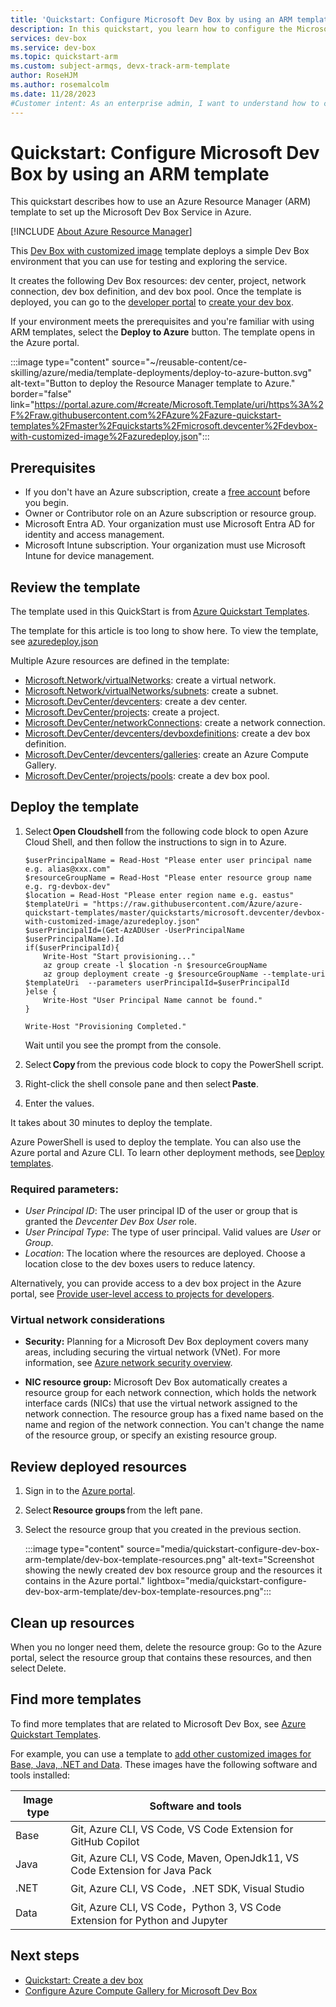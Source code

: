 ```yaml
---
title: 'Quickstart: Configure Microsoft Dev Box by using an ARM template'
description: In this quickstart, you learn how to configure the Microsoft Dev Box service to provide dev box workstations for users by using an ARM template.
services: dev-box
ms.service: dev-box
ms.topic: quickstart-arm
ms.custom: subject-armqs, devx-track-arm-template
author: RoseHJM
ms.author: rosemalcolm
ms.date: 11/28/2023
#Customer intent: As an enterprise admin, I want to understand how to create and configure dev box components with an ARM template so that I can provide dev box projects for my users.
---
```


# Quickstart: Configure Microsoft Dev Box by using an ARM template

This quickstart describes how to use an Azure Resource Manager (ARM) template to set up the Microsoft Dev Box Service in Azure. 

[!INCLUDE [About Azure Resource Manager](../../includes/resource-manager-quickstart-introduction.md)]

This [Dev Box with customized image](https://github.com/Azure/azure-quickstart-templates/tree/master/quickstarts/microsoft.devcenter/devbox-with-customized-image) template deploys a simple Dev Box environment that you can use for testing and exploring the service.

It creates the following Dev Box resources: dev center, project, network connection, dev box definition, and dev box pool. Once the template is deployed, you can go to the [developer portal](https://aka.ms/devbox-portal) to [create your dev box](quickstart-create-dev-box.md).

If your environment meets the prerequisites and you're familiar with using ARM templates, select the
**Deploy to Azure** button. The template opens in the Azure portal.

:::image type="content" source="~/reusable-content/ce-skilling/azure/media/template-deployments/deploy-to-azure-button.svg" alt-text="Button to deploy the Resource Manager template to Azure." border="false" link="https://portal.azure.com/#create/Microsoft.Template/uri/https%3A%2F%2Fraw.githubusercontent.com%2FAzure%2Fazure-quickstart-templates%2Fmaster%2Fquickstarts%2Fmicrosoft.devcenter%2Fdevbox-with-customized-image%2Fazuredeploy.json":::

## Prerequisites 

- If you don't have an Azure subscription, create a [free account](https://azure.microsoft.com/free/?WT.mc_id=A261C142F) before you begin.
- Owner or Contributor role on an Azure subscription or resource group.
- Microsoft Entra AD. Your organization must use Microsoft Entra AD for identity and access management.
- Microsoft Intune subscription. Your organization must use Microsoft Intune for device management.

## Review the template 

The template used in this QuickStart is from [Azure Quickstart Templates](/samples/azure/azure-quickstart-templates/devbox-with-customized-image/).

The template for this article is too long to show here. To view the template, see [azuredeploy.json](https://raw.githubusercontent.com/Azure/azure-quickstart-templates/master/quickstarts/microsoft.devcenter/devbox-with-customized-image/azuredeploy.json)

Multiple Azure resources are defined in the template: 

- [Microsoft.Network/virtualNetworks](/azure/templates/microsoft.network/virtualnetworks): create a virtual network. 
- [Microsoft.Network/virtualNetworks/subnets](/azure/templates/microsoft.network/virtualnetworks/subnets): create a subnet. 
- [Microsoft.DevCenter/devcenters](/azure/templates/microsoft.devcenter/devcenters): create a dev center.
- [Microsoft.DevCenter/projects](/azure/templates/microsoft.devcenter/projects): create a project.
- [Microsoft.DevCenter/networkConnections](/azure/templates/microsoft.devcenter/networkConnections): create a network connection. 
- [Microsoft.DevCenter/devcenters/devboxdefinitions](/azure/templates/microsoft.devcenter/devcenters/devboxdefinitions): create a dev box definition. 
- [Microsoft.DevCenter/devcenters/galleries](/azure/templates/microsoft.devcenter/devcenters/galleries): create an Azure Compute Gallery. 
- [Microsoft.DevCenter/projects/pools](/azure/templates/microsoft.devcenter/projects/pools): create a dev box pool.
 
## Deploy the template 

1. Select **Open Cloudshell** from the following code block to open Azure Cloud Shell, and then follow the instructions to sign in to Azure. 

   ```azurepowershell-interactive
   $userPrincipalName = Read-Host "Please enter user principal name e.g. alias@xxx.com"
   $resourceGroupName = Read-Host "Please enter resource group name e.g. rg-devbox-dev"
   $location = Read-Host "Please enter region name e.g. eastus"
   $templateUri = "https://raw.githubusercontent.com/Azure/azure-quickstart-templates/master/quickstarts/microsoft.devcenter/devbox-with-customized-image/azuredeploy.json" 
   $userPrincipalId=(Get-AzADUser -UserPrincipalName $userPrincipalName).Id
   if($userPrincipalId){
       Write-Host "Start provisioning..."
       az group create -l $location -n $resourceGroupName
       az group deployment create -g $resourceGroupName --template-uri $templateUri  --parameters userPrincipalId=$userPrincipalId
   }else {
       Write-Host "User Principal Name cannot be found."
   }

   Write-Host "Provisioning Completed."

   ```

   Wait until you see the prompt from the console.
 
2. Select **Copy** from the previous code block to copy the PowerShell script. 
3. Right-click the shell console pane and then select **Paste**. 
4. Enter the values. 

It takes about 30 minutes to deploy the template. 

Azure PowerShell is used to deploy the template. You can also use the Azure portal and Azure CLI. To learn other deployment methods, see [Deploy templates](../azure-resource-manager/templates/deploy-portal.md). 

### Required parameters:  

- *User Principal ID*: The user principal ID of the user or group that is granted the *Devcenter Dev Box User* role.
- *User Principal Type*: The type of user principal. Valid values are *User* or *Group*.
- *Location*: The location where the resources are deployed. Choose a location close to the dev boxes users to reduce latency.

Alternatively, you can provide access to a dev box project in the Azure portal, see [Provide user-level access to projects for developers](how-to-dev-box-user.md). 

### Virtual network considerations

- **Security:** 
Planning for a Microsoft Dev Box deployment covers many areas, including securing the virtual network (VNet). For more information, see [Azure network security overview](../security/fundamentals/network-overview.md).

- **NIC resource group:**
Microsoft Dev Box automatically creates a resource group for each network connection, which holds the network interface cards (NICs) that use the virtual network assigned to the network connection. The resource group has a fixed name based on the name and region of the network connection. You can't change the name of the resource group, or specify an existing resource group.

## Review deployed resources 

1. Sign in to the [Azure portal](https://portal.azure.com).
2. Select **Resource groups** from the left pane. 
3. Select the resource group that you created in the previous section.  

   :::image type="content" source="media/quickstart-configure-dev-box-arm-template/dev-box-template-resources.png" alt-text="Screenshot showing the newly created dev box resource group and the resources it contains in the Azure portal." lightbox="media/quickstart-configure-dev-box-arm-template/dev-box-template-resources.png":::
 
## Clean up resources 

When you no longer need them, delete the resource group: Go to the Azure portal, select the resource group that contains these resources, and then select Delete. 

## Find more templates

To find more templates that are related to Microsoft Dev Box, see [Azure Quickstart Templates](https://github.com/Azure/azure-quickstart-templates/tree/master/quickstarts/microsoft.devcenter).

For example, you can use a template to [add other customized images for Base, Java, .NET and Data](https://github.com/Azure/azure-quickstart-templates/tree/master/quickstarts/microsoft.devcenter/devbox-with-customized-image#add-other-customized-image-for-base-java-net-and-data). These images have the following software and tools installed:


|Image type  |Software and tools  |
|---------|---------|
|Base     |Git, Azure CLI, VS Code, VS Code Extension for GitHub Copilot |
|Java     |Git, Azure CLI, VS Code, Maven, OpenJdk11, VS Code Extension for Java Pack |
|.NET     |Git, Azure CLI, VS Code，.NET SDK, Visual Studio |
|Data     |Git, Azure CLI, VS Code，Python 3, VS Code Extension for Python and Jupyter |

 ## Next steps

- [Quickstart: Create a dev box](quickstart-create-dev-box.md)
- [Configure Azure Compute Gallery for Microsoft Dev Box](how-to-configure-azure-compute-gallery.md)

